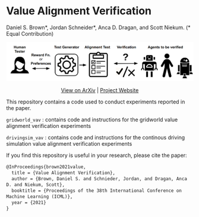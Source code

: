 # Value Alignment Verification


Daniel S. Brown*, Jordan Schneider*, Anca D. Dragan, and Scott Niekum. (* Equal Contribution)

<p align=center>
  <img src='assets/vav_pipeline.PNG' width=600>
</p>

<p align="center">
  <a href="https://arxiv.org/abs/2012.01557">View on ArXiv</a> |
  <a href="https://sites.google.com/view/icml-vav/home">Project Website</a>
</p>


This repository contains a code used to conduct experiments reported in the paper.

`gridworld_vav` : contains code and instructions for the gridworld value alignment verification experiments

`drivingsim_vav` : contains code and instructions for the continous driving simulation value alignment verification experiments


If you find this repository is useful in your research, please cite the paper:
```
@InProceedings{brown2021value,
  title = {Value Alignment Verification},
  author = {Brown, Daniel S. and Schnieder, Jordan, and Dragan, Anca D. and Niekum, Scott},
  booktitle = {Proceedings of the 38th International Conference on Machine Learning (ICML)},
  year = {2021}
}
```
